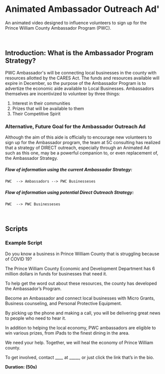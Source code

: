 # Animated Ambassador Outreach Ad'
An animated video designed to influence volunteers to sign up for the Prince William County Ambassador Program (PWC).

</br>

## Introduction: What is the Ambassador Program Strategy?
PWC Ambassador's will be connecting local businesses in the county with resources allotted by the CARES Act. The funds and resources available will expire in December, so the purpose of the Ambassador Program is to advertize the economic aide available to Local Businesses. Ambassadors themselves are incentivized to volunteer by three things:

1. Interest in their communities
2. Prizes that will be available to them
3. Their Competitive Spirit

### Alternative, Future Goal for the Ambassador Outreach Ad
Although the aim of this aide is officially to encourage new volunteers to sign up for the Ambassador program, the team at 5C consulting has realized that a strategy of DIRECT outreach, especially through an Animated Ad such as this one, may be a powerful companion to, or even replacement of, the Ambassador Strategy. 

##### **Flow of information using the current Ambassador Strategy:**
`PWC  --> Ambassadors --> PWC Businesseses`

##### **Flow of information using potential Direct Outreach Strategy:**
`PWC  --> PWC Businesseses`

</br>

## Scripts

### Example Script
Do you know a business in Prince William County that is struggling because of COVID 19?

The Prince William County Economic and Development Department has 6 million dollars in funds for businesses that need it.

To help get the word out about these resources, the county has developed the Ambassador’s Program.

Become an Ambassador and connect local businesses with Micro Grants, Business counseling, and Personal Protective Equipment.

By picking up the phone and making a call, you will be delivering great news to people who need to hear it. 

In addition to helping the local economy, PWC ambassadors are eligible to win various prizes, from iPads to the finest dining in the area.

We need your help. Together, we will heal the economy of Prince William county.

To get involved, contact ____ at _____, or just click the link that’s in the bio.

**Duration: (50s)**

